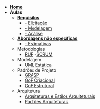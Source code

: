 - [**Home**](/README.md)
- **Aulas**
    - [**Requisitos**](aulas/requisitos/requisitos.md)
      - [- Elicitação](aulas/requisitos/elicitacao.md)
      - [- Modelagem](aulas/requisitos/modelagem.md)
      - [- Análise](aulas/requisitos/analise.md)
    - [**Abordagens não específicas**](aulas/requisitos/abordagens.md)
      - [- Estimativas](aulas/requisitos/estimativas.md)
    - Metodologias
      - [RUP](aulas/metodologias/rup.md)
      -[SCRUM](aulas/metodologias/scrum.md)
    - Modelagem
      - [UML Estática](aulas/modelagem/UML_Estatica.md)
    - Padrões de Projeto
      - [GRASP](aulas/padroes/GRASP/criacional.md)
      - [GoF Criacional](aulas/padroes/GOF/criacional.md)
      - [GoF Estrutural](aulas/padroes/GOF/estrutural.md)
    - Arquitetura
      - [Arquiteturas e Estilos Arquiteturais](aulas/arquitetura/Padroes1.md)
      - [Padrões Arquiteturais](aulas/arquitetura/Padroes2.md)